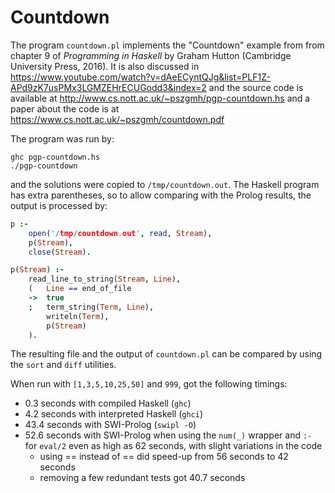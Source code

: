 # Countdown

The program `countdown.pl` implements the "Countdown" example
from from chapter 9 of _Programming in Haskell_ by Graham Hutton
(Cambridge University Press, 2016). It is also discussed in
https://www.youtube.com/watch?v=dAeECyntQJg&list=PLF1Z-APd9zK7usPMx3LGMZEHrECUGodd3&index=2
and the source code is available at http://www.cs.nott.ac.uk/~pszgmh/pgp-countdown.hs
and a paper about the code is at https://www.cs.nott.ac.uk/~pszgmh/countdown.pdf

The program was run by:
```
ghc pgp-countdown.hs
./pgp-countdown
```
and the solutions were copied to `/tmp/countdown.out`. The Haskell
program has extra parentheses, so to allow comparing with the Prolog
results, the output is processed by:
```prolog
p :-
    open('/tmp/countdown.out', read, Stream),
    p(Stream),
    close(Stream).

p(Stream) :-
    read_line_to_string(Stream, Line),
    (   Line == end_of_file
    ->  true
    ;   term_string(Term, Line),
        writeln(Term),
        p(Stream)
    ).
```
The resulting file and the output of `countdown.pl` can be
compared by using the `sort` and `diff` utilities.

When run with `[1,3,5,10,25,50]` and `999`, got the following timings:
* 0.3 seconds with compiled Haskell (`ghc`)
* 4.2 seconds with interpreted Haskell (`ghci`)
* 43.4 seconds with SWI-Prolog (`swipl -O`)
* 52.6 seconds with SWI-Prolog when using the `num(_)` wrapper and `:-` for `eval/2`
  even as high as 62 seconds, with slight variations in the code
  - using =\= instead of \== did speed-up from 56 seconds to 42 seconds
  - removing a few redundant tests got 40.7 seconds



